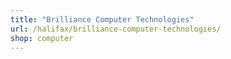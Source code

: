 ```yaml
---
title: "Brilliance Computer Technologies"
url: /halifax/brilliance-computer-technologies/
shop: computer
---
```

